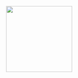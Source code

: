 <img height="180em" src="https://github-readme-stats.vercel.app/api?username=RedrixOne&show_icons=true&hide_border=true&&count_private=true&include_all_commits=true" />
